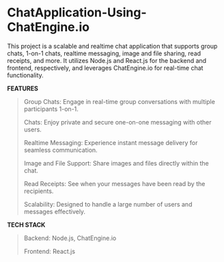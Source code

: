# ChatApplication-Using-ChatEngine.io

This project is a scalable and realtime chat application that supports group chats, 1-on-1 chats, realtime messaging, image and file sharing, read receipts, and more. It utilizes Node.js and React.js for the backend and frontend, respectively, and leverages ChatEngine.io for real-time chat functionality.

**FEATURES**
>Group Chats: Engage in real-time group conversations with multiple participants
1-on-1.
>
>Chats: Enjoy private and secure one-on-one messaging with other users.
>
>Realtime Messaging: Experience instant message delivery for seamless communication.
>
>Image and File Support: Share images and files directly within the chat.
>
>Read Receipts: See when your messages have been read by the recipients.
>
>Scalability: Designed to handle a large number of users and messages effectively.



**TECH STACK**
>Backend: Node.js, ChatEngine.io
>
>Frontend: React.js

